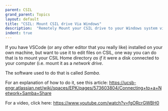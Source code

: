 ```yaml
---
parent: CSIL
grand_parent: Topics
layout: default
title: "CSIL: Mount CSIL drive Via Windows"
description:  "Remotely Mount your CSIL drive to your Windows system via cifs/smb using SAMBA"
indent: true
---
```



If you have VSCode (or any other editor that you really like) installed on your own machine, but want to use it to edit files on CSIL, one way you can do that is to mount your CSIL Home directory *as if* it were a disk connected to your computer (i.e. mount it as a *network drive*.

The software used to do that is called *Samba*.

For an explanation of how to do it, see this article: <https://ucsb-engr.atlassian.net/wiki/spaces/EPK/pages/573603804/Connecting+to+a+Network+Samba+Share>

For a video, click here: <https://www.youtube.com/watch?v=fgORcrGWBH0>

